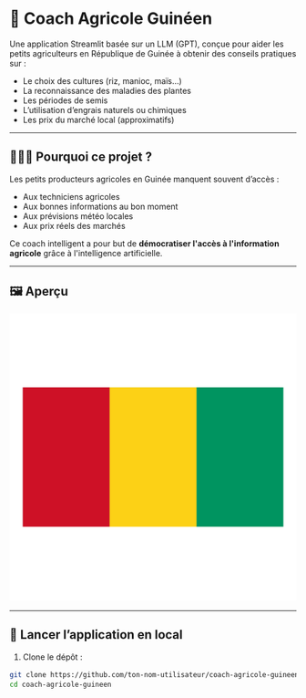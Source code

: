 # 🌾 Coach Agricole Guinéen

Une application Streamlit basée sur un LLM (GPT), conçue pour aider les petits agriculteurs en République de Guinée à obtenir des conseils pratiques sur :

- Le choix des cultures (riz, manioc, maïs…)
- La reconnaissance des maladies des plantes
- Les périodes de semis
- L’utilisation d’engrais naturels ou chimiques
- Les prix du marché local (approximatifs)

---

## 👨🏾‍🌾 Pourquoi ce projet ?

Les petits producteurs agricoles en Guinée manquent souvent d’accès :
- Aux techniciens agricoles
- Aux bonnes informations au bon moment
- Aux prévisions météo locales
- Aux prix réels des marchés

Ce coach intelligent a pour but de **démocratiser l'accès à l'information agricole** grâce à l'intelligence artificielle.

---

## 🖼️ Aperçu

![Logo](image.png)

---

## 🚀 Lancer l’application en local

1. Clone le dépôt :

```bash
git clone https://github.com/ton-nom-utilisateur/coach-agricole-guineen.git
cd coach-agricole-guineen
